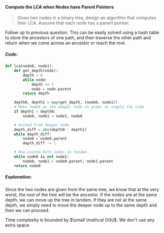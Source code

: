 #### Compute the LCA when Nodes have Parent Pointers

> Given two nodes in a binary tree, design an algorithm that computes their LCA. Assume that each node has a parent pointer.

Follow up to previous question. This can be easily solved using a hash table to store the ancestors of one path, and then traverse the other path and return when we come across an ancestor or reach the root.

##### Code:

```py
def lca(node0, node1):
    def get_depth(node):
        depth = 0
        while node:
            depth += 1
            node = node.parent
        return depth

    depth0, depth1 = map(get_depth, (node0, node1))
    # Make node0 as the deeper node in order to simply the code
    if depth1 > depth0:
        node0, node1 = node1, node0

    # Ascend from deeper node
    depth_diff = abs(depth0 - depth1)
    while depth_diff:
        node0 = node0.parent
        depth_diff -= 1

    # Now ascend both nodes in tandem
    while node0 is not node1:
        node0, node1 = node0.parent, node1.parent
    return node0
```

##### Explanation:

Since the two nodes are given from the same tree, we know that at the very worst, the root of the tree will be the ancestor. If the nodes are at the same depth, we can move up the tree in tandem. If they are not at the same depth, we simply need to move the deeper node up to the same depth and then we can proceed.

Time complexity is bounded by $\small \mathcal O(h)$. We don't use any extra space.

